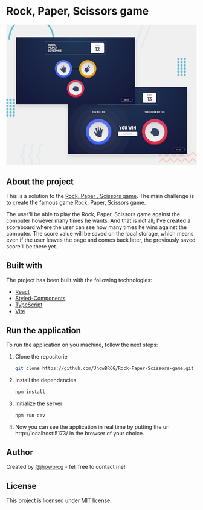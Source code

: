 # Rock, Paper, Scissors game

<img src="./docs/desktop-preview.jpg">

## About the project

This is a solution to the [Rock, Paper , Scissors game](https://www.frontendmentor.io/challenges/rock-paper-scissors-game-pTgwgvgH). The main challenge is to create the famous game Rock, Paper, Scissors game.

The user'll be able to play the Rock, Paper, Scissors game against the computer however many times he wants. And that is not all; I've created a scoreboard where the user can see how many times he wins against the computer. The score value will be saved on the local storage, which means even if the user leaves the page and comes back later, the previously saved score'll be there yet.

## Built with

The project has been built with the following technologies:

- [React](https://react.dev/)
- [Styled-Components](https://styled-components.com/)
- [TypeScript](https://www.typescriptlang.org/)
- [Vite](https://vitejs.dev/)

## Run the application

To run the application on you machine, follow the next steps:

1. Clone the repositorie

   ```sh
   git clone https://github.com/JhowBRCG/Rock-Paper-Scissors-game.git
   ```

2. Install the dependencies

   ```sh
   npm install
   ```

3. Initialize the server

   ```sh
   npm run dev
   ```

4. Now you can see the application in real time by putting the url http://localhost:5173/ in the browser of your choice.

## Author

Created by [@jhowbrcg](https://github.com/JhowBRCG) - fell free to contact me!

## License

This project is licensed under [MIT](https://opensource.org/licenses/MIT) license.
